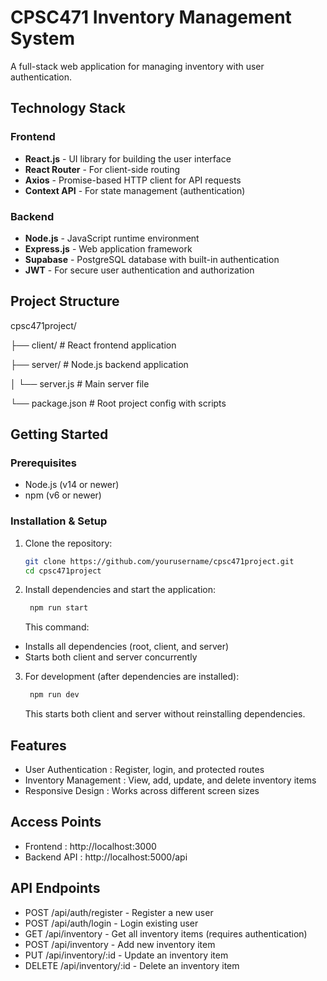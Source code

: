 # CPSC471 Inventory Management System

A full-stack web application for managing inventory with user authentication.

## Technology Stack

### Frontend
- **React.js** - UI library for building the user interface
- **React Router** - For client-side routing
- **Axios** - Promise-based HTTP client for API requests
- **Context API** - For state management (authentication)

### Backend
- **Node.js** - JavaScript runtime environment
- **Express.js** - Web application framework
- **Supabase** - PostgreSQL database with built-in authentication
- **JWT** - For secure user authentication and authorization

## Project Structure
cpsc471project/

├── client/ # React frontend application

├── server/ # Node.js backend application

│ └── server.js # Main server file

└── package.json # Root project config with scripts


## Getting Started

### Prerequisites
- Node.js (v14 or newer)
- npm (v6 or newer)

### Installation & Setup
1. Clone the repository:
   ```bash
   git clone https://github.com/yourusername/cpsc471project.git
   cd cpsc471project
   
2. Install dependencies and start the application:

   ```bash
    npm run start
    ```
    This command:
- Installs all dependencies (root, client, and server)
- Starts both client and server concurrently

3. For development (after dependencies are installed):

   ```bash
    npm run dev
    ```
    This starts both client and server without reinstalling dependencies.

## Features
- User Authentication : Register, login, and protected routes
- Inventory Management : View, add, update, and delete inventory items
- Responsive Design : Works across different screen sizes

## Access Points
- Frontend : http://localhost:3000
- Backend API : http://localhost:5000/api

## API Endpoints
- POST /api/auth/register - Register a new user
- POST /api/auth/login - Login existing user
- GET /api/inventory - Get all inventory items (requires authentication)
- POST /api/inventory - Add new inventory item
- PUT /api/inventory/:id - Update an inventory item
- DELETE /api/inventory/:id - Delete an inventory item

